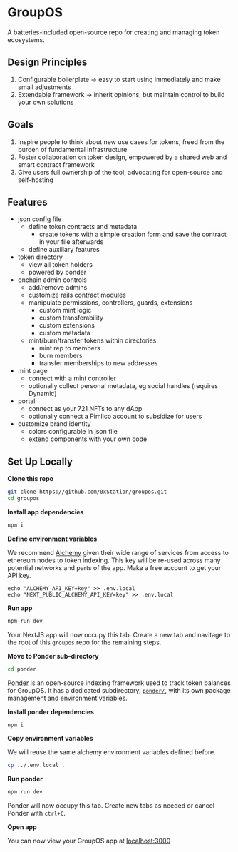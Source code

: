 # GroupOS 

A batteries-included open-source repo for creating and managing token ecosystems.

## Design Principles
1. Configurable boilerplate -> easy to start using immediately and make small adjustments
2. Extendable framework -> inherit opinions, but maintain control to build your own solutions

## Goals
1. Inspire people to think about new use cases for tokens, freed from the burden of fundamental infrastructure
2. Foster collaboration on token design, empowered by a shared web and smart contract framework
3. Give users full ownership of the tool, advocating for open-source and self-hosting

## Features
* json config file
  * define token contracts and metadata
    * create tokens with a simple creation form and save the contract in your file afterwards
  * define auxiliary features
* token directory
  * view all token holders
  * powered by ponder
* onchain admin controls
  * add/remove admins
  * customize rails contract modules
  * manipulate permissions, controllers, guards, extensions
    * custom mint logic
    * custom transferability
    * custom extensions
    * custom metadata
  * mint/burn/transfer tokens within directories
    * mint rep to members
    * burn members
    * transfer memberships to new addresses
* mint page
  * connect with a mint controller
  * optionally collect personal metadata, eg social handles (requires Dynamic)
* portal
  * connect as your 721 NFTs to any dApp
  * optionally connect a Pimlico account to subsidize for users
* customize brand identity
  * colors configurable in json file
  * extend components with your own code

## Set Up Locally

**Clone this repo**

```bash
git clone https://github.com/0xStation/groupos.git
cd groupos
```

**Install app dependencies**

```bash
npm i
```

**Define environment variables**

We recommend [Alchemy](https://www.alchemy.com/) given their wide range of services from access to ethereum nodes to token indexing.
This key will be re-used across many potential networks and parts of the app. Make a free account to get your API key.

```
echo "ALCHEMY_API_KEY=key" >> .env.local
echo "NEXT_PUBLIC_ALCHEMY_API_KEY=key" >> .env.local
```

**Run app**

```bash
npm run dev
```

Your NextJS app will now occupy this tab. Create a new tab and navitage to the root of this `groupos` repo for the remaining steps.

**Move to Ponder sub-directory**

```bash
cd ponder
```

[Ponder](https://ponder.sh/) is an open-source indexing framework used to track token balances for GroupOS. It has a dedicated subdirectory, [`ponder/`](./ponder), 
with its own package management and environment variables.

**Install ponder dependencies**

```bash
npm i
```

**Copy environment variables**

We will reuse the same alchemy environment variables defined before.

```bash
cp ../.env.local .
```

**Run ponder**

```bash
npm run dev
```

Ponder will now occupy this tab. Create new tabs as needed or cancel Ponder with `ctrl+C`.

**Open app**

You can now view your GroupOS app at [localhost:3000](http://localhost:3000/)
